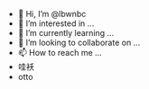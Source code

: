 - 👋 Hi, I’m @lbwnbc
- 👀 I’m interested in ...
- 🌱 I’m currently learning ...
- 💞️ I’m looking to collaborate on ...
- 📫 How to reach me ...
- 哇袄
- otto
<!---
lbwnbc/lbwnbc is a ✨ special ✨ repository because its `README.md` (this file) appears on your GitHub profile.
You can click the Preview link to take a look at your changes.
--->
